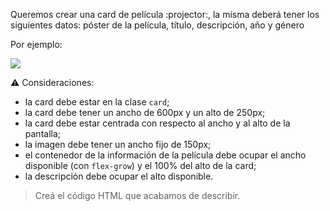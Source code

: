 Queremos crear una card de película :projector:, la misma deberá tener los siguientes datos: póster de la película, título, descripción, año y género

Por ejemplo:

![](https://i.ibb.co/z6hKMWp/Screen-Shot-2020-08-28-at-17-10-56.png)

:warning: Consideraciones:

- la card debe estar en la clase `card`;
- la card debe tener un ancho de 600px y un alto de 250px;
- la card debe estar centrada con respecto al ancho y al alto de la pantalla;
- la imagen debe tener un ancho fijo de 150px;
- el contenedor de la información de la película debe ocupar el ancho disponible (con `flex-grow`) y el 100% del alto de la card;
- la descripción debe ocupar el alto disponible.

> Creá el código HTML que acabamos de describir.
